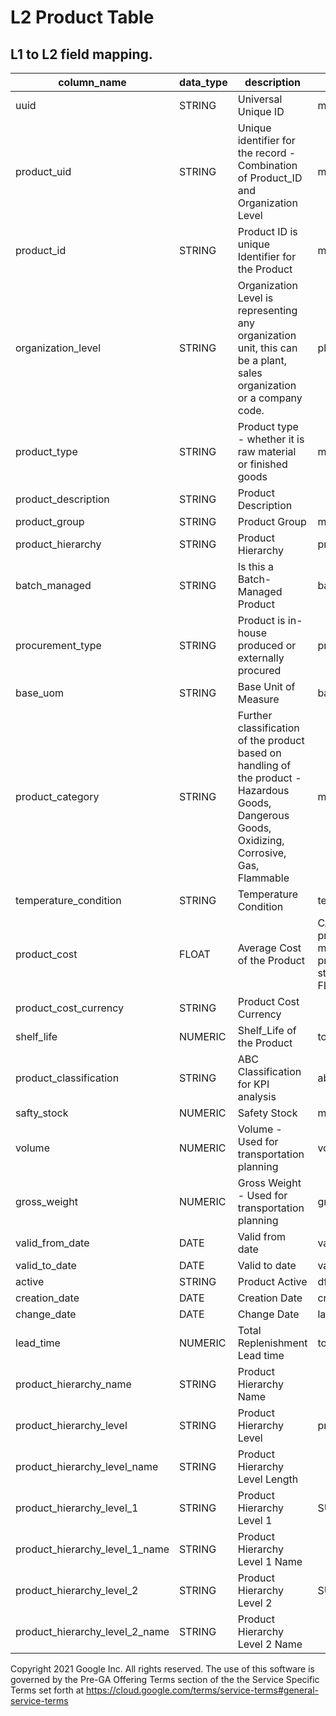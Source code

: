 # L2 Product Table

## L1 to L2 field mapping.



| column_name | data_type | description | material_dimension | material_description | product_hierarchy_description |
|---|---|---|---|---|---|
| uuid | STRING | Universal Unique ID | material_uuid |  |  |
| product_uid | STRING | Unique identifier for the record - Combination of Product_ID and Organization Level | material_key |  |  |
| product_id | STRING | Product ID is unique Identifier for the Product | material |  |  |
| organization_level | STRING | Organization Level is representing any organization unit, this can be a plant, sales organization or a company code. | plant |  |  |
| product_type | STRING | Product type - whether it is raw material or finished goods | material_type |  |  |
| product_description | STRING | Product Description |  | description |  |
| product_group | STRING | Product Group | material_group |  |  |
| product_hierarchy | STRING | Product Hierarchy | prod_hierarchy |  |  |
| batch_managed | STRING | Is this a Batch-Managed Product | batch_mgmt_rqt |  |  |
| procurement_type | STRING | Product is in-house produced or externally procured | procurement |  |  |
| base_uom | STRING | Base Unit of Measure | base_unit |  |  |
| product_category | STRING | Further classification of the product based on handling of the product - Hazardous Goods, Dangerous Goods, Oxidizing, Corrosive, Gas, Flammable | matl_category |  |  |
| temperature_condition | STRING | Temperature Condition | temperature |  |  |
| product_cost | FLOAT | Average Cost of the Product | CAST(case when price_control = 'V'           then moving_price           when price_control = 'S'           then standard_price       end AS FLOAT64) |  |  |
| product_cost_currency | STRING | Product Cost Currency |  |  |  |
| shelf_life | NUMERIC | Shelf_Life of the Product | tot_shelf_life |  |  |
| product_classification | STRING | ABC Classification for KPI analysis | abc_indicator |  |  |
| safty_stock | NUMERIC | Safety Stock | min_safetystock |  |  |
| volume | NUMERIC | Volume - Used for transportation planning | volume |  |  |
| gross_weight | NUMERIC | Gross Weight - Used for transportation planning | gross_weight |  |  |
| valid_from_date | DATE | Valid from date | valid_from |  |  |
| valid_to_date | DATE | Valid to date | valid_to |  |  |
| active | STRING | Product Active | df_client_level |  |  |
| creation_date | DATE | Creation Date | created_on |  |  |
| change_date | DATE | Change Date | last_change |  |  |
| lead_time | NUMERIC | Total Replenishment Lead time | total_rl_time |  | description |
| product_hierarchy_name | STRING | Product Hierarchy Name |  |  |  |
| product_hierarchy_level | STRING | Product Hierarchy Level | prod_hierarchy |  |  |
| product_hierarchy_level_name | STRING | Product Hierarchy Level Length |  |  | description |
| product_hierarchy_level_1 | STRING | Product Hierarchy Level 1 | SUBSTR(prod_hierarchy,1,5) |  |  |
| product_hierarchy_level_1_name | STRING | Product Hierarchy Level 1 Name |  |  | description |
| product_hierarchy_level_2 | STRING | Product Hierarchy Level 2 | SUBSTR(prod_hierarchy,1,10) |  |  |
| product_hierarchy_level_2_name | STRING | Product Hierarchy Level 2 Name |  |  | description |

Copyright 2021 Google Inc. All rights reserved.
The use of this software is governed by the Pre-GA Offering Terms section of the the Service Specific Terms set forth at https://cloud.google.com/terms/service-terms#general-service-terms